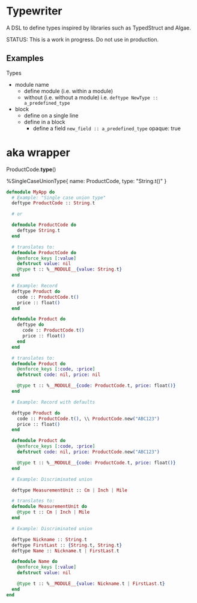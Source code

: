 # Typewriter

A DSL to define types inspired by libraries such as TypedStruct and Algae.

STATUS: This is a work in progress. Do not use in production.

## Examples

Types
- module name
  - define module (i.e. within a module)
  - without (i.e. without a module) i.e. `deftype NewType :: a_predefined_type`
- block
  - define on a single line
  - define in a block
    - define a field `new_field :: a_predefined_type`
      opaque: true


# aka wrapper

ProductCode.__type__()

%SingleCaseUnionType{
  name: ProductCode,
  type: "String.t()"
}

```elixir
defmodule MyApp do
  # Example: "Single case union type"
  deftype ProductCode :: String.t

  # or

  defmodule ProductCode do
    deftype String.t
  end

  # translates to:
  defmodule ProductCode do
    @enforce_keys [:value]
    defstruct value: nil
    @type t :: %__MODULE__{value: String.t}
  end

  # Example: Record
  deftype Product do
    code :: ProductCode.t()
    price :: float()
  end    

  defmodule Product do
    deftype do
      code :: ProductCode.t()
      price :: float()
    end
  end    

  # translates to:
  defmodule Product do
    @enforce_keys [:code, :price]
    defstruct code: nil, price: nil

    @type t :: %__MODULE__{code: ProductCode.t, price: float()}
  end

  # Example: Record with defaults

  deftype Product do
    code :: ProductCode.t(), \\ ProductCode.new("ABC123")
    price :: float()
  end    

  defmodule Product do
    @enforce_keys [:code, :price]
    defstruct code: nil, price: ProductCode.new("ABC123")

    @type t :: %__MODULE__{code: ProductCode.t, price: float()}
  end

  # Example: Discriminated union

  deftype MeasurementUnit :: Cm | Inch | Mile

  # translates to:
  defmodule MeasurementUnit do
    @type t :: Cm | Inch | Mile
  end

  # Example: Discriminated union

  deftype Nickname :: String.t
  deftype FirstLast :: {String.t, String.t}
  deftype Name :: Nickname.t | FirstLast.t

  defmodule Name do
    @enforce_keys [:value]
    defstruct value: nil

    @type t :: %__MODULE__{value: Nickname.t | FirstLast.t}
  end
end
```
